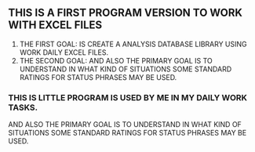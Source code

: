 ## THIS IS A FIRST PROGRAM VERSION TO WORK WITH EXCEL FILES
1) THE FIRST GOAL: IS CREATE A ANALYSIS DATABASE LIBRARY USING WORK DAILY EXCEL FILES.
2) THE SECOND GOAL: AND ALSO THE PRIMARY GOAL IS TO UNDERSTAND IN WHAT KIND OF SITUATIONS SOME STANDARD RATINGS FOR STATUS PHRASES MAY BE USED.

### THIS IS LITTLE PROGRAM IS USED BY ME IN MY DAILY WORK TASKS.
AND ALSO THE PRIMARY GOAL IS TO UNDERSTAND IN WHAT KIND OF SITUATIONS SOME STANDARD RATINGS FOR STATUS PHRASES MAY BE USED.